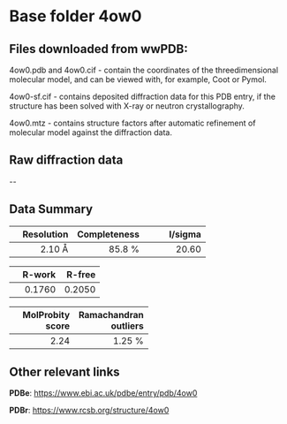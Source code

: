 # Base folder 4ow0

## Files downloaded from wwPDB:

4ow0.pdb and 4ow0.cif - contain the coordinates of the threedimensional molecular model, and can be viewed with, for example, Coot or Pymol.

4ow0-sf.cif - contains deposited diffraction data for this PDB entry, if the structure has been solved with X-ray or neutron crystallography.

4ow0.mtz - contains structure factors after automatic refinement of molecular model against the diffraction data.

## Raw diffraction data

--<br> 

## Data Summary
|   | Resolution | Completeness| I/sigma |
|---|-------------:|----------------:|--------------:|
|   |2.10 Å|85.8  %|<img width=50/>20.60|

|   | **R-work**| **R-free**   
|---|-------------:|----------------:|           
||0.1760|0.2050|

|   |**MolProbity<br>score**| **Ramachandran<br>outliers** 
|---|-------------:|----------------:|
||2.24|1.25 %|

## Other relevant links 
**PDBe**:  https://www.ebi.ac.uk/pdbe/entry/pdb/4ow0
 
**PDBr**: https://www.rcsb.org/structure/4ow0 

